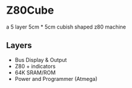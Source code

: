 # Z80Cube
a 5 layer 5cm * 5cm cubish shaped z80 machine

## Layers
* Bus Display & Output
* Z80 + indicators
* 64K SRAM/ROM
* Power and Programmer (Atmega)